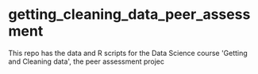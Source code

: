 getting_cleaning_data_peer_assessment
=====================================

This repo has the data and R scripts for the Data Science course 'Getting and Cleaning data', the peer assessment projec
